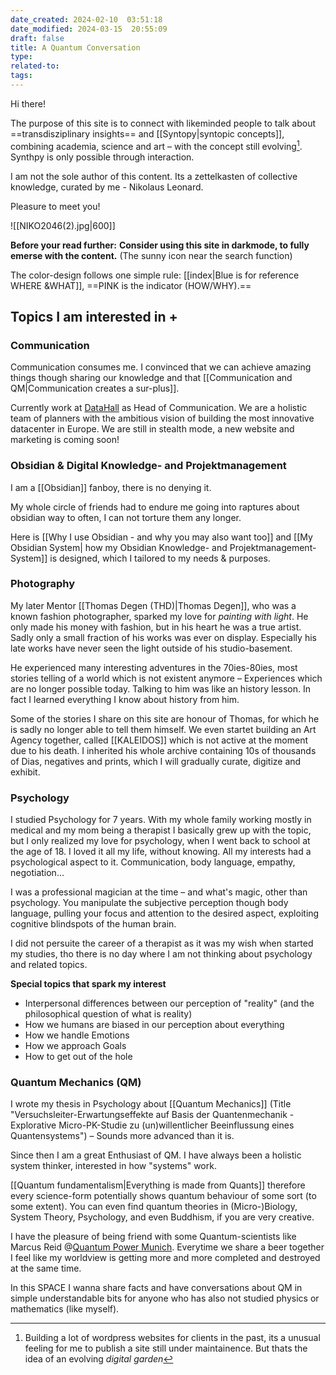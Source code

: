 ```yaml
---
date_created: 2024-02-10  03:51:18
date_modified: 2024-03-15  20:55:09
draft: false
title: A Quantum Conversation
type: 
related-to: 
tags: 
---
```





Hi there!

The purpose of this site is to connect with likeminded people to talk about ==transdisziplinary insights== and [[Syntopy|syntopic concepts]], combining academia, science and art – with the concept still evolving[^1]. Synthpy is only possible through interaction.

[^1]: Building a lot of wordpress websites for clients in the past, its a unusual feeling for me to publish a site still under maintainence. But thats the idea of an evolving *digital garden*

I am not the sole author of this content. Its a zettelkasten of collective knowledge, curated by me - Nikolaus Leonard.

Pleasure to meet you!

![[NIKO2046(2).jpg|600]]


**Before your read further:** **Consider using this site in darkmode, to fully emerse with the content.** (The sunny icon near the search function)

The color-design follows one simple rule:
[[index|Blue is for reference WHERE &WHAT]], ==PINK is the indicator (HOW/WHY).==



## Topics I am interested in +



### Communication
Communication consumes me.
I convinced that we can achieve amazing things though  sharing our knowledge and that [[Communication and QM|Communication creates a sur-plus]].

Currently work at [DataHall](https://datahall.de) as Head of Communication.
We are a holistic team of planners with the ambitious vision of building the most innovative datacenter in Europe. We are still in stealth mode, a new website and marketing is coming soon! 

### Obsidian & Digital Knowledge- and Projektmanagement

I am a [[Obsidian]] fanboy, there is no denying it.

My whole circle of friends had to endure me going into raptures about obsidian way to often, I can not torture them any longer.

Here is [[Why I use Obsidian - and why you may also want too]] and [[My Obsidian System| how my Obsidian Knowledge- and Projektmanagement-System]] is designed, which I tailored to my needs &  purposes. 


### Photography

My later Mentor [[Thomas Degen (THD)|Thomas Degen]], who was a known fashion photographer, sparked my love for *painting with light*.
He only made his money with fashion, but in his heart he was a true artist. Sadly only a small fraction of his works was ever on display. Especially his late works have never seen the light outside of his studio-basement.

He experienced many interesting adventures in the 70ies-80ies, most stories telling of a world which is not existent anymore – Experiences which are no longer possible today. Talking to him was like an history lesson. In fact I learned everything I know about history from him.

Some of the stories I share on this site are honour of Thomas, for which he is sadly no longer able to tell them himself.
We even startet building an Art Agency together, called [[KALEIDOS]] which is not active at the moment due to his death. I inherited his whole archive containing 10s of thousands of Dias, negatives and prints, which I will gradually curate, digitize and exhibit.


### Psychology
I studied Psychology for 7 years. With my whole family working mostly in medical and my mom being a therapist I basically grew up with the topic, but I only realized my love for psychology, when I went back to school at the age of 18. I loved it all my life, without knowing. All my interests had a psychological aspect to it. Communication, body language, empathy, negotiation...

I was a professional magician at the time – and what's magic, other than psychology. You manipulate the subjective perception though body language, pulling your focus and attention to the desired aspect, exploiting cognitive blindspots of the human brain.

I did not persuite the career of a therapist as it was my wish when started my studies, tho there is no day where I am not thinking about psychology and related topics.

**Special topics that spark my interest**
- Interpersonal differences between our perception of "reality" (and the philosophical question of what is reality)
- How we humans are biased in our perception about everything 
- How we handle Emotions
- How we approach Goals
- How to get out of the hole





### Quantum Mechanics (QM)
I wrote my thesis in Psychology about [[Quantum Mechanics]] (Title "Versuchsleiter-Erwartungseffekte auf Basis der Quantenmechanik - Explorative Micro-PK-Studie zu (un)willentlicher Beeinflussung eines Quantensystems") – Sounds more advanced than it is. 

Since then I am a great Enthusiast of QM.
I have always been a holistic system thinker, interested in how "systems"  work.

[[Quantum fundamentalism|Everything is made from Quants]] therefore every science-form potentially shows quantum behaviour of some sort (to some extent). You can even find quantum theories in (Micro-)Biology, System Theory, Psychology, and even Buddhism, if you are very creative.

I have the pleasure of being friend with some Quantum-scientists like Marcus Reid @[Quantum Power Munich](https://quantumpowermunich.de/).
Everytime we share a beer together I feel like my worldview is getting more and more completed and destroyed at the same time.

In this SPACE I wanna share facts and have conversations about QM in simple understandable bits for anyone who has also not studied physics or mathematics (like myself).
